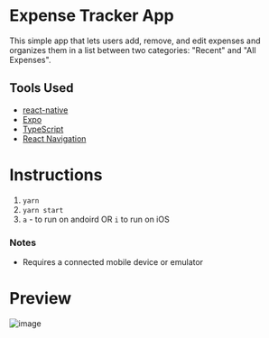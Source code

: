 # Expense Tracker App

This simple app that lets users add, remove, and edit expenses and organizes them in a list between two categories: "Recent" and "All Expenses".

## Tools Used

- [react-native](https://reactnative.dev/)
- [Expo](https://expo.dev/) 
- [TypeScript](https://www.typescriptlang.org/)
- [React Navigation](https://reactnavigation.org/)

# Instructions

1. `yarn`
2. `yarn start`
3. `a` - to run on andoird OR `i` to run on iOS

### Notes

- Requires a connected mobile device or emulator

# Preview

![image](https://github.com/hchang604/expense-tracker-app/assets/82110542/5473c061-8e54-40c7-94a9-9ca989d96382)

